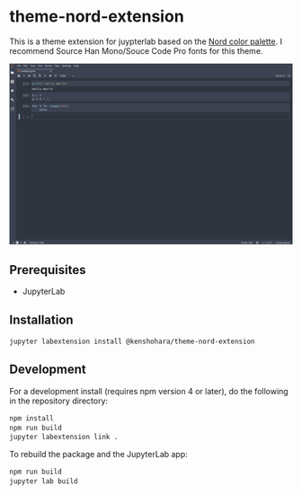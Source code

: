 # theme-nord-extension

This is a theme extension for juypterlab based on the [Nord color palette](https://www.nordtheme.com). I recommend Source Han Mono/Souce Code Pro fonts for this theme.

![sample image](sample.png)


## Prerequisites

* JupyterLab

## Installation

```bash
jupyter labextension install @kenshohara/theme-nord-extension
```

## Development

For a development install (requires npm version 4 or later), do the following in the repository directory:

```bash
npm install
npm run build
jupyter labextension link .
```

To rebuild the package and the JupyterLab app:

```bash
npm run build
jupyter lab build
```

